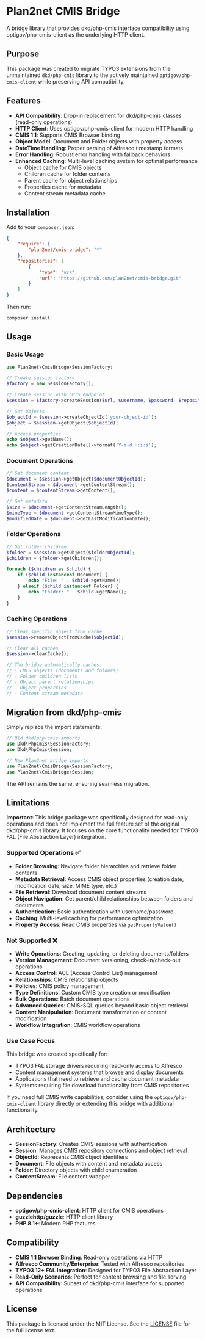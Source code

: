 # Plan2net CMIS Bridge

A bridge library that provides dkd/php-cmis interface compatibility using optigov/php-cmis-client as the underlying HTTP client.

## Purpose

This package was created to migrate TYPO3 extensions from the unmaintained `dkd/php-cmis` library to the actively maintained `optigov/php-cmis-client` while preserving API compatibility.

## Features

- **API Compatibility**: Drop-in replacement for dkd/php-cmis classes (read-only operations)
- **HTTP Client**: Uses optigov/php-cmis-client for modern HTTP handling
- **CMIS 1.1**: Supports CMIS Browser binding
- **Object Model**: Document and Folder objects with property access
- **DateTime Handling**: Proper parsing of Alfresco timestamp formats
- **Error Handling**: Robust error handling with fallback behaviors
- **Enhanced Caching**: Multi-level caching system for optimal performance
  - Object cache for CMIS objects
  - Children cache for folder contents
  - Parent cache for object relationships
  - Properties cache for metadata
  - Content stream metadata cache

## Installation

Add to your `composer.json`:

```json
{
    "require": {
        "plan2net/cmis-bridge": "*"
    },
    "repositories": [
        {
            "type": "vcs",
            "url": "https://github.com/plan2net/cmis-bridge.git"
        }
    ]
}
```

Then run:

```bash
composer install
```

## Usage

### Basic Usage

```php
use Plan2net\CmisBridge\SessionFactory;

// Create session factory
$factory = new SessionFactory();

// Create session with CMIS endpoint
$session = $factory->createSession($url, $username, $password, $repositoryId);

// Get objects
$objectId = $session->createObjectId('your-object-id');
$object = $session->getObject($objectId);

// Access properties
echo $object->getName();
echo $object->getCreationDate()->format('Y-m-d H:i:s');
```

### Document Operations

```php
// Get document content
$document = $session->getObject($documentObjectId);
$contentStream = $document->getContentStream();
$content = $contentStream->getContent();

// Get metadata
$size = $document->getContentStreamLength();
$mimeType = $document->getContentStreamMimeType();
$modifiedDate = $document->getLastModificationDate();
```

### Folder Operations

```php
// Get folder children
$folder = $session->getObject($folderObjectId);
$children = $folder->getChildren();

foreach ($children as $child) {
    if ($child instanceof Document) {
        echo "File: " . $child->getName();
    } elseif ($child instanceof Folder) {
        echo "Folder: " . $child->getName();
    }
}
```

### Caching Operations

```php
// Clear specific object from cache
$session->removeObjectFromCache($objectId);

// Clear all caches
$session->clearCache();

// The bridge automatically caches:
// - CMIS objects (documents and folders)
// - Folder children lists
// - Object parent relationships  
// - Object properties
// - Content stream metadata
```

## Migration from dkd/php-cmis

Simply replace the import statements:

```php
// Old dkd/php-cmis imports
use Dkd\PhpCmis\SessionFactory;
use Dkd\PhpCmis\Session;

// New Plan2net bridge imports
use Plan2net\CmisBridge\SessionFactory;
use Plan2net\CmisBridge\Session;
```

The API remains the same, ensuring seamless migration.

## Limitations

**Important**: This bridge package was specifically designed for read-only operations and does not implement the full feature set of the original dkd/php-cmis library. It focuses on the core functionality needed for TYPO3 FAL (File Abstraction Layer) integration.

### Supported Operations ✅

- **Folder Browsing**: Navigate folder hierarchies and retrieve folder contents
- **Metadata Retrieval**: Access CMIS object properties (creation date, modification date, size, MIME type, etc.)
- **File Retrieval**: Download document content streams
- **Object Navigation**: Get parent/child relationships between folders and documents
- **Authentication**: Basic authentication with username/password
- **Caching**: Multi-level caching for performance optimization
- **Property Access**: Read CMIS properties via `getPropertyValue()`

### Not Supported ❌

- **Write Operations**: Creating, updating, or deleting documents/folders
- **Version Management**: Document versioning, check-in/check-out operations  
- **Access Control**: ACL (Access Control List) management
- **Relationships**: CMIS relationship objects
- **Policies**: CMIS policy management
- **Type Definitions**: Custom CMIS type creation or modification
- **Bulk Operations**: Batch document operations
- **Advanced Queries**: CMIS-SQL queries beyond basic object retrieval
- **Content Manipulation**: Document transformation or content modification
- **Workflow Integration**: CMIS workflow operations

### Use Case Focus

This bridge was created specifically for:

- TYPO3 FAL storage drivers requiring read-only access to Alfresco
- Content management systems that browse and display documents
- Applications that need to retrieve and cache document metadata
- Systems requiring file download functionality from CMIS repositories

If you need full CMIS write capabilities, consider using the `optigov/php-cmis-client` library directly or extending this bridge with additional functionality.

## Architecture

- **SessionFactory**: Creates CMIS sessions with authentication
- **Session**: Manages CMIS repository connections and object retrieval
- **ObjectId**: Represents CMIS object identifiers
- **Document**: File objects with content and metadata access
- **Folder**: Directory objects with child enumeration
- **ContentStream**: File content wrapper

## Dependencies

- **optigov/php-cmis-client**: HTTP client for CMIS operations
- **guzzlehttp/guzzle**: HTTP client library
- **PHP 8.1+**: Modern PHP features

## Compatibility

- **CMIS 1.1 Browser Binding**: Read-only operations via HTTP
- **Alfresco Community/Enterprise**: Tested with Alfresco repositories  
- **TYPO3 12+ FAL Integration**: Designed for TYPO3 File Abstraction Layer
- **Read-Only Scenarios**: Perfect for content browsing and file serving
- **API Compatibility**: Subset of dkd/php-cmis interface for supported operations

## License

This package is licensed under the MIT License.
See the [LICENSE](LICENSE) file for the full license text.